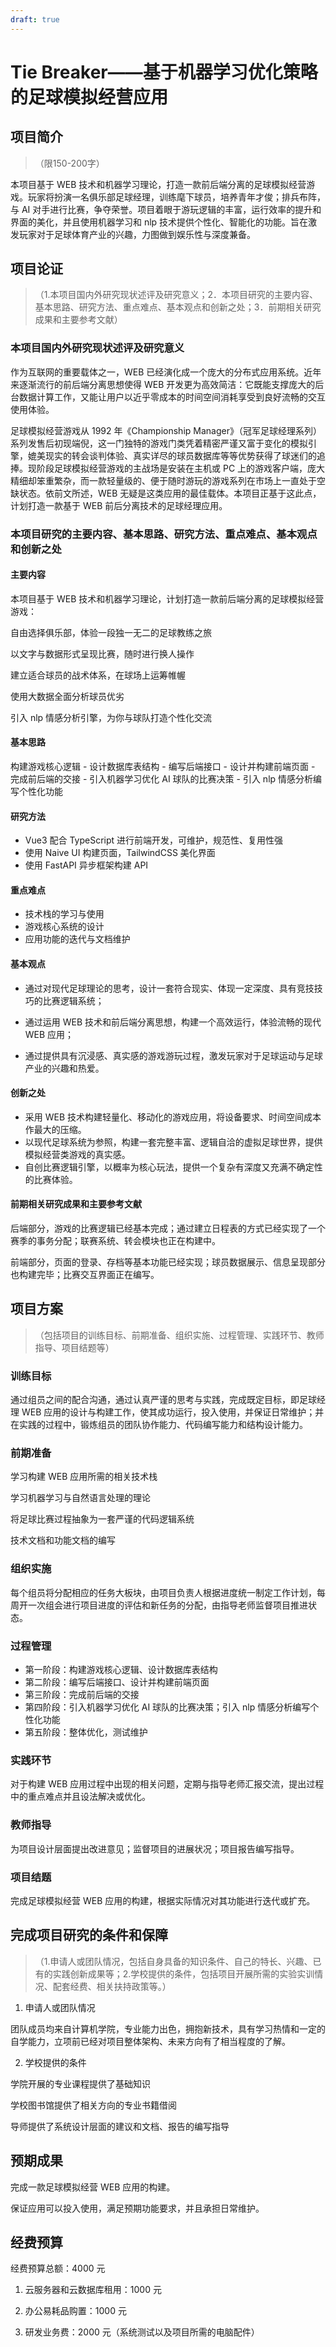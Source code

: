 ```yaml
---
draft: true
---
```


# Tie Breaker——基于机器学习优化策略的足球模拟经营应用

## 项目简介

> （限150-200字）

本项目基于 WEB 技术和机器学习理论，打造一款前后端分离的足球模拟经营游戏。玩家将扮演一名俱乐部足球经理，训练麾下球员，培养青年才俊；排兵布阵，与 AI 对手进行比赛，争夺荣誉。项目着眼于游玩逻辑的丰富，运行效率的提升和界面的美化，并且使用机器学习和 nlp 技术提供个性化、智能化的功能。旨在激发玩家对于足球体育产业的兴趣，力图做到娱乐性与深度兼备。

## 项目论证

> （1.本项目国内外研究现状述评及研究意义；2．本项目研究的主要内容、基本思路、研究方法、重点难点、基本观点和创新之处；3．前期相关研究成果和主要参考文献）

### 本项目国内外研究现状述评及研究意义

作为互联网的重要载体之一，WEB 已经演化成一个庞大的分布式应用系统。近年来逐渐流行的前后端分离思想使得 WEB 开发更为高效简洁：它既能支撑庞大的后台数据计算工作，又能让用户以近乎零成本的时间空间消耗享受到良好流畅的交互使用体验。

足球模拟经营游戏从 1992 年《Championship Manager》（冠军足球经理系列）系列发售后初现端倪，这一门独特的游戏门类凭着精密严谨又富于变化的模拟引擎，媲美现实的转会谈判体验、真实详尽的球员数据库等等优势获得了球迷们的追捧。现阶段足球模拟经营游戏的主战场是安装在主机或 PC 上的游戏客户端，庞大精细却笨重繁杂，而一款轻量级的、便于随时游玩的游戏系列在市场上一直处于空缺状态。依前文所述，WEB 无疑是这类应用的最佳载体。本项目正基于这此点，计划打造一款基于 WEB 前后分离技术的足球经理应用。

### 本项目研究的主要内容、基本思路、研究方法、重点难点、基本观点和创新之处

#### 主要内容

本项目基于 WEB 技术和机器学习理论，计划打造一款前后端分离的足球模拟经营游戏：

自由选择俱乐部，体验一段独一无二的足球教练之旅

以文字与数据形式呈现比赛，随时进行换人操作

建立适合球员的战术体系，在球场上运筹帷幄

使用大数据全面分析球员优劣

引入 nlp 情感分析引擎，为你与球队打造个性化交流

#### 基本思路

构建游戏核心逻辑 - 设计数据库表结构 - 编写后端接口 - 设计并构建前端页面 - 完成前后端的交接 - 引入机器学习优化 AI 球队的比赛决策 - 引入 nlp 情感分析编写个性化功能

#### 研究方法

- Vue3 配合 TypeScript 进行前端开发，可维护，规范性、复用性强
- 使用 Naive UI 构建页面，TailwindCSS 美化界面
- 使用 FastAPI 异步框架构建 API

#### 重点难点

- 技术栈的学习与使用
- 游戏核心系统的设计
- 应用功能的迭代与文档维护

#### 基本观点

- 通过对现代足球理论的思考，设计一套符合现实、体现一定深度、具有竞技技巧的比赛逻辑系统；

- 通过运用 WEB 技术和前后端分离思想，构建一个高效运行，体验流畅的现代 WEB 应用；
- 通过提供具有沉浸感、真实感的游戏游玩过程，激发玩家对于足球运动与足球产业的兴趣和热爱。

#### 创新之处

-  采用 WEB 技术构建轻量化、移动化的游戏应用，将设备要求、时间空间成本作最大的压缩。
- 以现代足球系统为参照，构建一套完整丰富、逻辑自洽的虚拟足球世界，提供模拟经营类游戏的真实感。
- 自创比赛逻辑引擎，以概率为核心玩法，提供一个复杂有深度又充满不确定性的比赛体验。

#### 前期相关研究成果和主要参考文献

后端部分，游戏的比赛逻辑已经基本完成；通过建立日程表的方式已经实现了一个赛季的事务分配；联赛系统、转会模块也正在构建中。

前端部分，页面的登录、存档等基本功能已经实现；球员数据展示、信息呈现部分也构建完毕；比赛交互界面正在编写。

## 项目方案

> （包括项目的训练目标、前期准备、组织实施、过程管理、实践环节、教师指导、项目结题等）

### 训练目标

通过组员之间的配合沟通，通过认真严谨的思考与实践，完成既定目标，即足球经理 WEB 应用的设计与构建工作，使其成功运行，投入使用，并保证日常维护；并在实践的过程中，锻炼组员的团队协作能力、代码编写能力和结构设计能力。

### 前期准备

学习构建 WEB 应用所需的相关技术栈

学习机器学习与自然语言处理的理论

将足球比赛过程抽象为一套严谨的代码逻辑系统

技术文档和功能文档的编写

### 组织实施

每个组员将分配相应的任务大板块，由项目负责人根据进度统一制定工作计划，每周开一次组会进行项目进度的评估和新任务的分配，由指导老师监督项目推进状态。

### 过程管理

- 第一阶段：构建游戏核心逻辑、设计数据库表结构
- 第二阶段：编写后端接口、设计并构建前端页面
- 第三阶段：完成前后端的交接
- 第四阶段：引入机器学习优化 AI 球队的比赛决策；引入 nlp 情感分析编写个性化功能
- 第五阶段：整体优化，测试维护

### 实践环节

对于构建 WEB 应用过程中出现的相关问题，定期与指导老师汇报交流，提出过程中的重点难点并且设法解决或优化。

### 教师指导

为项目设计层面提出改进意见；监督项目的进展状况；项目报告编写指导。

### 项目结题

完成足球模拟经营 WEB 应用的构建，根据实际情况对其功能进行迭代或扩充。

## 完成项目研究的条件和保障

> （1.申请人或团队情况，包括自身具备的知识条件、自己的特长、兴趣、已有的实践创新成果等；2.学校提供的条件，包括项目开展所需的实验实训情况、配套经费、相关扶持政策等。）

1. 申请人或团队情况

团队成员均来自计算机学院，专业能力出色，拥抱新技术，具有学习热情和一定的自学能力，立项前已经对项目整体架构、未来方向有了相当程度的了解。

2. 学校提供的条件

学院开展的专业课程提供了基础知识

学校图书馆提供了相关方向的专业书籍借阅

导师提供了系统设计层面的建议和文档、报告的编写指导

## 预期成果

完成一款足球模拟经营 WEB 应用的构建。

保证应用可以投入使用，满足预期功能要求，并且承担日常维护。

## 经费预算

经费预算总额：4000 元

1. 云服务器和云数据库租用：1000 元

2. 办公易耗品购置：1000 元

3. 研发业务费：2000 元（系统测试以及项目所需的电脑配件）